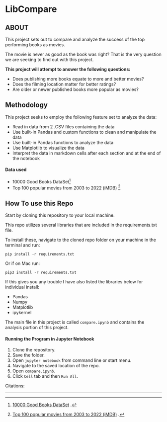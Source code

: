 # LibCompare

## ABOUT

This project sets out to compare and analyze the success of the top performing books as movies.

The movie is never as good as the book was right? That is the very question we are seeking to find out with this project.

**This project will attempt to answer the following questions:**

- Does publishing more books equate to more and better movies?
- Does the filming location matter for better ratings?
- Are older or newer published books more popular as movies?

## Methodology

This project seeks to employ the following feature set to analyze the data:

- Read in data from 2 .CSV files containing the data
- Use built-in Pandas and custom functions to clean and manipulate the data
- Use built-in Pandas functions to analyze the data
- Use Matplotlib to visualize the data
- Interpret the data in markdown cells after each section and at the end of the notebook

#### Data used

- 10000 Good Books DataSet[^1]
- Top 100 popular movies from 2003 to 2022 (iMDB) [^2]

## How To use this Repo

Start by cloning this repository to your local machine.

This repo utilizes several libraries that are included in the requirements.txt file.

To install these, navigate to the cloned repo folder on your machine in the terminal and run:

    pip install -r requirements.txt

Or if on Mac run:

    pip3 install -r requirements.txt

If this gives you any trouble I have also listed the libraries below for individual install:

- Pandas
- Numpy
- Matplotlib
- ipykernel

The main file in this project is called `compare.ipynb` and contains the analysis portion of this project.

#### Running the Program in Jupyter Notebook

1. Clone the repository.
2. Save the folder.
3. Open `jupyter notebook` from command line or start menu.
4. Navigate to the saved location of the repo.
5. Open `compare.ipynb`.
6. Click `Cell` tab and then `Run All`.

Citations:

[^1]:
    [10000 Good Books DataSet](https://www.kaggle.com/datasets/zygmunt/goodbooks-10k?select=books.csv)
    .

[^2]:
    [Top 100 popular movies from 2003 to 2022 (iMDB)](https://www.kaggle.com/datasets/georgescutelnicu/top-100-popular-movies-from-2003-to-2022-imdb)
    .

---
